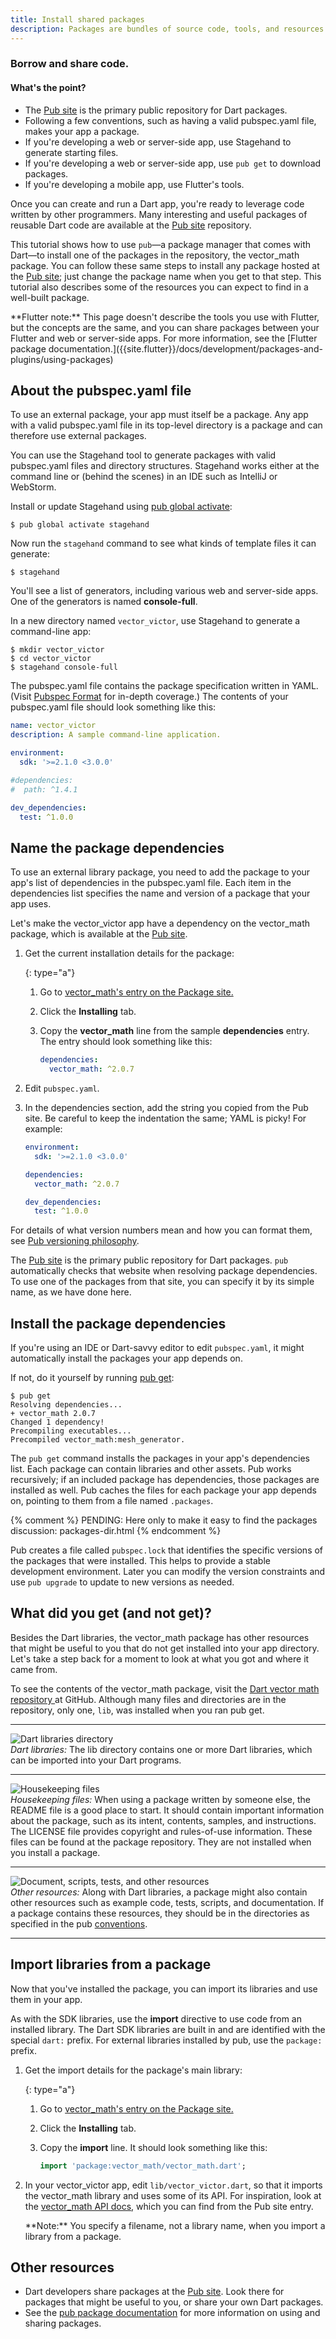 ```yaml
---
title: Install shared packages
description: Packages are bundles of source code, tools, and resources that help you to organize and share code
---
```


### Borrow and share code.

<div class="mini-toc" markdown="1">
  <h4>What's the point?</h4>

  * The [Pub site]({{site.pub}}) is the primary public repository for Dart
    packages.
  * Following a few conventions, such as having a valid pubspec.yaml file,
    makes your app a package.
  * If you're developing a web or server-side app,
    use Stagehand to generate starting files.
  * If you're developing a web or server-side app,
    use `pub get` to download packages.
  * If you're developing a mobile app, use Flutter's tools.
</div>

Once you can create and run a Dart app,
you're ready to leverage code written by other programmers.
Many interesting and useful packages of reusable Dart code
are available at the [Pub site]({{site.pub}}) repository.

This tutorial shows how to use `pub`&mdash;a package manager
that comes with Dart&mdash;to
install one of the packages in the repository,
the vector_math package.
You can follow these same steps to install any package hosted at
the [Pub site]({{site.pub}});
just change the package name when you get to that step.
This tutorial also describes some of the resources you can expect to find
in a well-built package.

<aside class="alert alert-info" markdown="1">
  **Flutter note:**
  This page doesn't describe the tools you use with Flutter, but the
  concepts are the same, and you can share packages between
  your Flutter and web or server-side apps.
  For more information, see the
  [Flutter package documentation.]({{site.flutter}}/docs/development/packages-and-plugins/using-packages)
</aside>


## About the pubspec.yaml file

To use an external package,
your app must itself be a package.
Any app with a valid pubspec.yaml file in its top-level directory
is a package and can therefore use external packages.

You can use the Stagehand tool to generate packages
with valid pubspec.yaml files and directory structures.
Stagehand works either at the command line or (behind the scenes) in an IDE
such as IntelliJ or WebStorm.

Install or update Stagehand using
[pub global activate](/tools/pub/cmd/pub-global):

```terminal
$ pub global activate stagehand
```

Now run the `stagehand` command to see what kinds of template files
it can generate:

```terminal
$ stagehand
```

You'll see a list of generators, including various web and server-side apps.
One of the generators is named **console-full**.

In a new directory named `vector_victor`,
use Stagehand to generate a command-line app:

```terminal
$ mkdir vector_victor
$ cd vector_victor
$ stagehand console-full
```

The pubspec.yaml file contains the package specification written in YAML.
(Visit <a href="/tools/pub/pubspec">Pubspec Format</a>
for in-depth coverage.)
The contents of your pubspec.yaml file should look something like this:

```yaml
name: vector_victor
description: A sample command-line application.

environment:
  sdk: '>=2.1.0 <3.0.0'

#dependencies:
#  path: ^1.4.1

dev_dependencies:
  test: ^1.0.0
```

## Name the package dependencies

To use an external library package,
you need to add the package to your
app's list of dependencies
in the pubspec.yaml file.
Each item in the dependencies list
specifies the name and version
of a package that your app uses.

Let's make the vector_victor app have a dependency
on the vector_math package,
which is available at the [Pub site]({{site.pub}}).

 1. Get the current installation details for the package:

    {: type="a"}
     1. Go to [vector_math's entry on the Package
        site.]({{site.pub}}/packages/vector_math)
     2. Click the **Installing** tab.
     3. Copy the **vector_math** line from the sample **dependencies** entry.
        The entry should look something like this:

        ```yaml
        dependencies:
          vector_math: ^2.0.7
        ```

 2. Edit `pubspec.yaml`.

 3. In the dependencies section, add the string you copied from the
    Pub site. Be careful to keep the indentation the same; YAML is
    picky! For example:

    ```yaml
    environment:
      sdk: '>=2.1.0 <3.0.0'

    dependencies:
      vector_math: ^2.0.7

    dev_dependencies:
      test: ^1.0.0
    ```

For details of what version numbers mean
and how you can format them,
see [Pub versioning philosophy](/tools/pub/versioning).

The [Pub site]({{site.pub}})
is the primary public repository for Dart packages.
`pub` automatically checks that
website when resolving package dependencies.
To use one of the packages from that site,
you can specify it by its simple name,
as we have done here.

## Install the package dependencies

If you're using an IDE or Dart-savvy editor to edit `pubspec.yaml`,
it might automatically install the packages your app depends on.

If not, do it yourself by running
[pub get](/tools/pub/cmd/pub-get):

```terminal
$ pub get
Resolving dependencies...
+ vector_math 2.0.7
Changed 1 dependency!
Precompiling executables...
Precompiled vector_math:mesh_generator.
```

The `pub get` command installs the
packages in your app's dependencies list.
Each package can contain libraries and other assets.
Pub works recursively;
if an included package has dependencies, those packages are installed as well.
Pub caches the files for each package your app depends on,
pointing to them from a file named `.packages`.

{% comment %}
PENDING: Here only to make it easy to find the packages discussion: packages-dir.html
{% endcomment %}

Pub creates a file called `pubspec.lock`
that identifies the specific versions of the packages that were installed.
This helps to provide a stable development environment.
Later you can modify the version constraints and use `pub upgrade`
to update to new versions as needed.

## What did you get (and not get)?

Besides the Dart libraries,
the vector_math package has other resources that might be useful to you
that do not get installed into your app directory.
Let's take a step back for a moment to look at what
you got and where it came from.

To see the contents of the vector_math package,
visit the
<a href="https://github.com/johnmccutchan/vector_math" target="_blank">
Dart vector math repository
</a>
at GitHub.
Although many files and directories are in the repository,
only one, `lib`, was installed when you ran pub get.

<div>
  <hr>
  <div class="row">
    <div class="col-lg-3">
    <img class="scale-img-max" src="/tutorials/images/libraries-folder.png"
         alt="Dart libraries directory"/>
    </div>
    <div class="col-lg-7">
      <em>Dart libraries:</em>
      The lib directory contains one or more Dart libraries,
      which can be imported into your Dart programs.
    </div>
  </div>
  <hr>
  <div class="row">
    <div class="col-lg-3">
    <img class="scale-img-max" src="/tutorials/images/housekeeping-files.png"
         alt="Housekeeping files"/>
    </div>
    <div class="col-lg-7">
      <em>Housekeeping files:</em>
      When using a package written by someone else,
      the README file is a good place to start.
      It should contain important information about the package,
      such as its intent, contents, samples, and instructions.
      The LICENSE file provides copyright and rules-of-use information.
      These files can be found at the package repository.
      They are not installed when you install a package.
    </div>
  </div>
  <hr>
  <div class="row">
    <div class="col-lg-3">
    <img class="scale-img-max" src="/tutorials/images/other-folders.png"
         alt="Document, scripts, tests, and other resources"/>
    </div>
    <div class="col-lg-7">
      <em>Other resources:</em>
      Along with Dart libraries,
      a package might also contain other resources
      such as example code, tests, scripts, and documentation.
      If a package contains these resources,
      they should be in the directories as specified in the pub
<a href="/tools/pub/package-layout">conventions</a>.
    </div>
  </div>
  <hr>
</div>

## Import libraries from a package

Now that you've installed the package,
you can import its libraries and use them in your app.

As with the SDK libraries,
use the **import** directive to use code from an installed library.
The Dart SDK libraries are built in and
are identified with the special `dart:` prefix.
For external libraries installed by pub,
use the `package:` prefix.

1. Get the import details for the package's main library:

   {: type="a"}
   1. Go to [vector_math's entry on the Package
      site.]({{site.pub}}/packages/vector_math)
   2. Click the **Installing** tab.
   3. Copy the **import** line. It should look something like this:

      ```dart
      import 'package:vector_math/vector_math.dart';
      ```

2. In your vector_victor app, edit `lib/vector_victor.dart`,
   so that it imports the vector_math library and uses some of its API.
   For inspiration, look at the
   [vector_math API
   docs]({{site.pub}}/documentation/vector_math/latest),
   which you can find from the Pub site entry.

   <aside class="alert alert-info" markdown="1">
     **Note:** You specify a filename, not a library name,
     when you import a library from a package.
   </aside>


## Other resources

* Dart developers share packages at the [Pub site]({{site.pub}}).
  Look there for packages that might be useful to you,
  or share your own Dart packages.
* See the [pub package documentation](/guides/packages)
  for more information on using and sharing packages.

